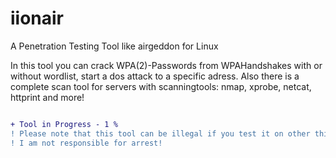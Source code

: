 # iionair
A Penetration Testing Tool like airgeddon for Linux

In this tool you can crack WPA(2)-Passwords from WPAHandshakes with or without wordlist, start a dos attack to a specific adress. Also there is a complete scan tool for servers with scanningtools: nmap, xprobe, netcat, httprint and more! 

```diff

+ Tool in Progress - 1 %
! Please note that this tool can be illegal if you test it on other things than your own. 
! I am not responsible for arrest!
```
